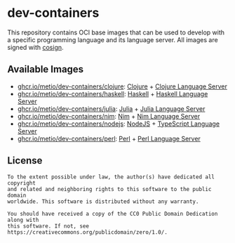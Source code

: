 # dev-containers

This repository contains OCI base images that can be used to develop with a
specific programming language and its language server. All images are signed
with [cosign](https://github.com/sigstore/cosign).

## Available Images

- [ghcr.io/metio/dev-containers/clojure](https://github.com/orgs/metio/packages/container/package/dev-containers%2Fclojure): [Clojure](https://clojure.org/) + [Clojure Language Server](https://github.com/clojure-lsp/clojure-lsp)
- [ghcr.io/metio/dev-containers/haskell](https://github.com/orgs/metio/packages/container/package/dev-containers%2Fhaskell): [Haskell](https://www.haskell.org/) + [Haskell Language Server](https://github.com/haskell/haskell-language-server)
- [ghcr.io/metio/dev-containers/julia](https://github.com/orgs/metio/packages/container/package/dev-containers%2Fjulia): [Julia](https://julialang.org/) + [Julia Language Server](https://github.com/julia-vscode/LanguageServer.jl)
- [ghcr.io/metio/dev-containers/nim](https://github.com/orgs/metio/packages/container/package/dev-containers%2Fnim): [Nim](https://nim-lang.org/) + [Nim Language Server](https://github.com/PMunch/nimlsp)
- [ghcr.io/metio/dev-containers/nodejs](https://github.com/orgs/metio/packages/container/package/dev-containers%2Fnodejs): [NodeJS](https://nodejs.org/) + [TypeScript Language Server](https://github.com/typescript-language-server/typescript-language-server)
- [ghcr.io/metio/dev-containers/perl](https://github.com/orgs/metio/packages/container/package/dev-containers%2Fperl): [Perl](https://www.perl.org/) + [Perl Language Server](https://github.com/FractalBoy/perl-language-server)

## License

```
To the extent possible under law, the author(s) have dedicated all copyright
and related and neighboring rights to this software to the public domain
worldwide. This software is distributed without any warranty.

You should have received a copy of the CC0 Public Domain Dedication along with
this software. If not, see https://creativecommons.org/publicdomain/zero/1.0/.
```
